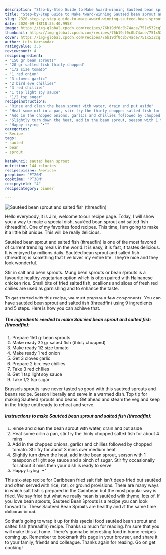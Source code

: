 ```yaml
---
description: "Step-by-Step Guide to Make Award-winning Sautéed bean sprout and salted fish (threadfin)"
title: "Step-by-Step Guide to Make Award-winning Sautéed bean sprout and salted fish (threadfin)"
slug: 2320-step-by-step-guide-to-make-award-winning-sauteed-bean-sprout-and-salted-fish-threadfin
date: 2020-09-18T18:35:40.995Z
image: https://img-global.cpcdn.com/recipes/76b19df0c0b74ace/751x532cq70/sauteed-bean-sprout-and-salted-fish-threadfin-recipe-main-photo.jpg
thumbnail: https://img-global.cpcdn.com/recipes/76b19df0c0b74ace/751x532cq70/sauteed-bean-sprout-and-salted-fish-threadfin-recipe-main-photo.jpg
cover: https://img-global.cpcdn.com/recipes/76b19df0c0b74ace/751x532cq70/sauteed-bean-sprout-and-salted-fish-threadfin-recipe-main-photo.jpg
author: Luis Hernandez
ratingvalue: 3.6
reviewcount: 4
recipeingredient:
- "150 gr bean sprouts"
- "20 gr salted fish thinly chopped"
- "1/2 size tomato"
- "1 red onion"
- "3 cloves garlic"
- "2 bird eye chillies"
- "3 red chillies"
- "1 tsp light soy sauce"
- "1/2 tsp sugar"
recipeinstructions:
- "Rinse and clean the bean sprout with water, drain and put aside"
- "Heat some oil in a pan, stir fry the thinly chopped salted fish for about 4 mins"
- "Add in the chopped onions, garlics and chillies followed by chopped tomato. Stir fry for about 3 mins over medium heat"
- "Slightly turn down the heat, add in the bean sprout, season with 1 teaspoon of light soy sauce and a pinch of sugar. Stir fry occasionally for about 3 mins then your dish is ready to serve"
- "Happy trying ^•^"
categories:
- Recipe
tags:
- sauted
- bean
- sprout

katakunci: sauted bean sprout 
nutrition: 144 calories
recipecuisine: American
preptime: "PT26M"
cooktime: "PT38M"
recipeyield: "4"
recipecategory: Dinner

---
```



![Sautéed bean sprout and salted fish (threadfin)](https://img-global.cpcdn.com/recipes/76b19df0c0b74ace/751x532cq70/sauteed-bean-sprout-and-salted-fish-threadfin-recipe-main-photo.jpg)

Hello everybody, it is Jim, welcome to our recipe page. Today, I will show you a way to make a special dish, sautéed bean sprout and salted fish (threadfin). One of my favorites food recipes. This time, I am going to make it a little bit unique. This will be really delicious.

Sautéed bean sprout and salted fish (threadfin) is one of the most favored of current trending meals in the world. It is easy, it is fast, it tastes delicious. It is enjoyed by millions daily. Sautéed bean sprout and salted fish (threadfin) is something that I've loved my entire life. They're nice and they look wonderful.

Stir in salt and bean sprouts. Mung bean sprouts or bean sprouts is a favourite healthy vegetarian option which is often paired with Hainanese chicken rice. Small bits of fried salted fish, scallions and slices of fresh red chilies are used as garnishing and to enhance the taste.


To get started with this recipe, we must prepare a few components. You can have sautéed bean sprout and salted fish (threadfin) using 9 ingredients and 5 steps. Here is how you can achieve that.

<!--inarticleads1-->

##### The ingredients needed to make Sautéed bean sprout and salted fish (threadfin):

1. Prepare 150 gr bean sprouts
1. Make ready 20 gr salted fish (thinly chopped)
1. Make ready 1/2 size tomato
1. Make ready 1 red onion
1. Get 3 cloves garlic
1. Prepare 2 bird eye chillies
1. Take 3 red chillies
1. Get 1 tsp light soy sauce
1. Take 1/2 tsp sugar


Brussels sprouts have never tasted so good with this sautéed sprouts and beans recipe. Season liberally and serve in a warmed dish. Top tip for making Sautéed sprouts and beans. Get ahead and steam the veg and keep in the fridge until ready to reheat and serve. 

<!--inarticleads2-->

##### Instructions to make Sautéed bean sprout and salted fish (threadfin):

1. Rinse and clean the bean sprout with water, drain and put aside
1. Heat some oil in a pan, stir fry the thinly chopped salted fish for about 4 mins
1. Add in the chopped onions, garlics and chillies followed by chopped tomato. Stir fry for about 3 mins over medium heat
1. Slightly turn down the heat, add in the bean sprout, season with 1 teaspoon of light soy sauce and a pinch of sugar. Stir fry occasionally for about 3 mins then your dish is ready to serve
1. Happy trying ^•^


This six-step recipe for Caribbean fried salt fish isn&#39;t deep-fried but sautéed and often served with rice, roti, or ground provisions. There are many ways in which salt fish is prepared in the Caribbean but the most popular way is fried. We say fried but what we really mean is sautéed with thyme, lots of. If you love bean sprouts, Sauteed Bean Sprouts is a recipe you can look forward to. These Sauteed Bean Sprouts are healthy and at the same time delicous to eat. 

So that's going to wrap it up for this special food sautéed bean sprout and salted fish (threadfin) recipe. Thanks so much for reading. I'm sure that you will make this at home. There's gonna be interesting food in home recipes coming up. Remember to bookmark this page in your browser, and share it to your family, friends and colleague. Thanks again for reading. Go on get cooking!
